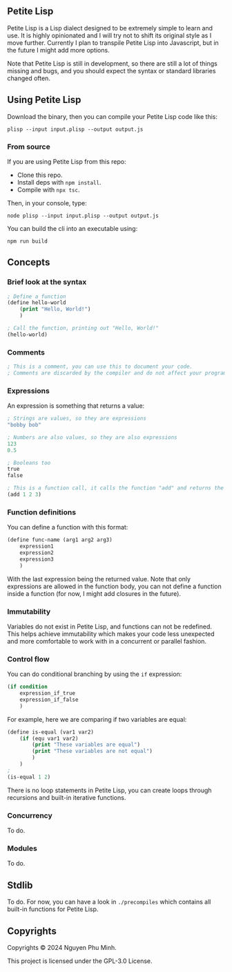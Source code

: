 ## Petite Lisp

Petite Lisp is a Lisp dialect designed to be extremely simple to learn and use. It is highly opinionated and I will try not to shift its original style as I move further. Currently I plan to transpile Petite Lisp into Javascript, but in the future I might add more options.

Note that Petite Lisp is still in development, so there are still a lot of things missing and bugs, and you should expect the syntax or standard libraries changed often.


## Using Petite Lisp

Download the binary, then you can compile your Petite Lisp code like this:
```
plisp --input input.plisp --output output.js
```

### From source

If you are using Petite Lisp from this repo:
- Clone this repo.
- Install deps with `npm install`.
- Compile with `npx tsc`.

Then, in your console, type:
```
node plisp --input input.plisp --output output.js
```

You can build the cli into an executable using:
```
npm run build
```


## Concepts

### Brief look at the syntax

```lisp
; Define a function
(define hello-world
    (print "Hello, World!")
    )

; Call the function, printing out "Hello, World!"
(hello-world)
```

### Comments

```lisp
; This is a comment, you can use this to document your code.
; Comments are discarded by the compiler and do not affect your program.
```

### Expressions

An expression is something that returns a value:
```lisp
; Strings are values, so they are expressions
"bobby bob"

; Numbers are also values, so they are also expressions
123
0.5

; Booleans too
true
false

; This is a function call, it calls the function "add" and returns the result of the function
(add 1 2 3)
```

### Function definitions

You can define a function with this format:
```lisp
(define func-name (arg1 arg2 arg3)
    expression1
    expression2
    expression3
    )
```
With the last expression being the returned value. Note that only expressions are allowed in the function body, you can not define a function inside a function (for now, I might add closures in the future).

### Immutability

Variables do not exist in Petite Lisp, and functions can not be redefined. This helps achieve immutability which makes your code less unexpected and more comfortable to work with in a concurrent or parallel fashion.

### Control flow

You can do conditional branching by using the `if` expression:

```lisp
(if condition
    expression_if_true
    expression_if_false
    )
```

For example, here we are comparing if two variables are equal:
```lisp
(define is-equal (var1 var2)
    (if (equ var1 var2)
        (print "These variables are equal")
        (print "These variables are not equal")
        )
    )
; 
(is-equal 1 2)
```

There is no loop statements in Petite Lisp, you can create loops through recursions and built-in iterative functions.

### Concurrency

To do.

### Modules

To do.


## Stdlib

To do. For now, you can have a look in `./precompiles` which contains all built-in functions for Petite Lisp.


## Copyrights

Copyrights © 2024 Nguyen Phu Minh.

This project is licensed under the GPL-3.0 License.
